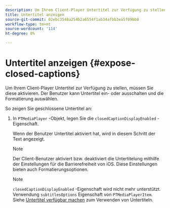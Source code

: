```yaml
---
description: Um Ihrem Client-Player Untertitel zur Verfügung zu stellen, müssen Sie diese aktivieren. Der Benutzer kann Untertitel ein- oder ausschalten und die Formatierung auswählen.
title: Untertitel anzeigen
source-git-commit: 02ebc3548a254b2a6554f1ab34afbb3ea5f09bb8
workflow-type: tm+mt
source-wordcount: '114'
ht-degree: 0%

---
```


# Untertitel anzeigen {#expose-closed-captions}

Um Ihrem Client-Player Untertitel zur Verfügung zu stellen, müssen Sie diese aktivieren. Der Benutzer kann Untertitel ein- oder ausschalten und die Formatierung auswählen.

So zeigen Sie geschlossene Untertitel an:

1. In `PTMediaPlayer` -Objekt, legen Sie die `closedCaptionDisplayEnabled` -Eigenschaft.

   Wenn der Benutzer Untertitel aktiviert hat, wird in diesem Schritt der Text angezeigt.

   >[!NOTE]
   >
   >Der Client-Benutzer aktiviert bzw. deaktiviert die Untertitelung mithilfe der Einstellungen für die Barrierefreiheit von iOS. Diese Einstellungen bieten auch Formatierungsoptionen.

   >[!NOTE]
   >
   >`closedCaptionDisplayEnabled` -Eigenschaft wird nicht mehr unterstützt. Verwendung `subtitlesOptions` Eigenschaft von `PTMediaPlayerItem`. Siehe [Untertitel verfügbar machen](../../../tvsdk-3x-ios-prog/c-ios-closed-captioning-and-subtitles-ios/c-ios-closed-captioning-and-subtitles-reqts-ios/t-ios-subtitles-exposing-ios.md) zum Verwenden von Untertiteln.
